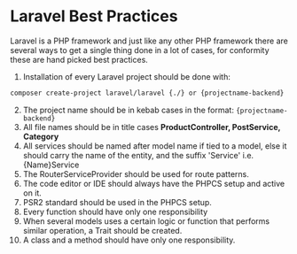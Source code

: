 # Laravel Best Practices
Laravel is a PHP framework and just like any other PHP framework there are several ways to get a single thing done in a lot of cases, for conformity these are hand picked best practices.

1. Installation of every Laravel project should be done with:
```bash
composer create-project laravel/laravel {./} or {projectname-backend}
```
2. The project name should be in kebab cases in the format: `{projectname-backend}`
3. All file names should be in title cases **ProductController, PostService, Category**
4. All services should be named after model name if tied to a model, else it should carry the name of the entity, and the suffix 'Service' i.e. {Name}Service
5. The RouterServiceProvider should be used for route patterns.
6. The code editor or IDE should always have the PHPCS setup and active on it.
7. PSR2 standard should be used in the PHPCS setup.
8. Every function should have only one responsibility
9. When several models uses a certain logic or function that performs similar operation, a Trait should be created. 
10. A class and a method should have only one responsibility.
